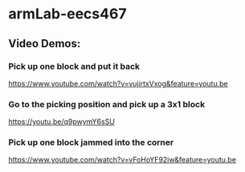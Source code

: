 # armLab-eecs467
## Video Demos:
### Pick up one block and put it back
https://www.youtube.com/watch?v=vujirtxVxog&feature=youtu.be
### Go to the picking position and pick up a 3x1 block
https://youtu.be/q9pwymY6sSU
### Pick up one block jammed into the corner
https://www.youtube.com/watch?v=vFoHoYF92iw&feature=youtu.be

